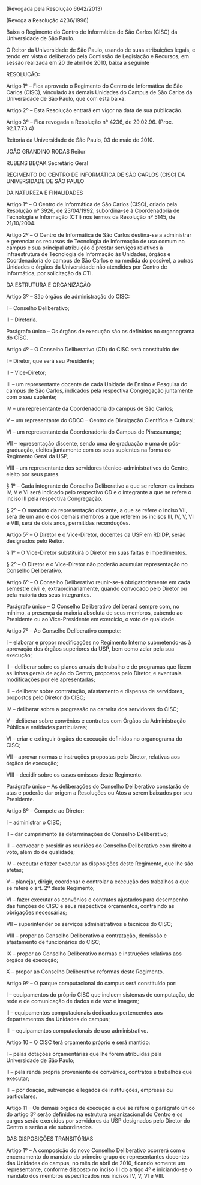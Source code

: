 (Revogada pela Resolução 6642/2013)

(Revoga a Resolução 4236/1996)

Baixa o Regimento do Centro de Informática de São Carlos (CISC) da Universidade de São Paulo.

O Reitor da Universidade de São Paulo, usando de suas atribuições legais, e tendo em vista o deliberado pela Comissão de Legislação e Recursos, em sessão realizada em 20 de abril de 2010, baixa a seguinte

RESOLUÇÃO:

Artigo 1º – Fica aprovado o Regimento do Centro de Informática de São Carlos (CISC), vinculado às demais Unidades do Campus de São Carlos da Universidade de São Paulo, que com esta baixa.

Artigo 2º – Esta Resolução entrará em vigor na data de sua publicação.

Artigo 3º – Fica revogada a Resolução nº 4236, de 29.02.96. (Proc. 92.1.7.73.4)

Reitoria da Universidade de São Paulo, 03 de maio de 2010.

JOÃO GRANDINO RODAS
Reitor

RUBENS BEÇAK
Secretário Geral


REGIMENTO DO CENTRO DE INFORMÁTICA DE SÃO CARLOS (CISC) DA UNIVERSIDADE DE SÃO PAULO

DA NATUREZA E FINALIDADES

Artigo 1º – O Centro de Informática de São Carlos (CISC), criado pela Resolução nº 3926, de 23/04/1992, subordina-se à Coordenadoria de Tecnologia e Informação (CTI) nos termos da Resolução nº 5145, de 21/10/2004.

Artigo 2º – O Centro de Informática de São Carlos destina-se a administrar e gerenciar os recursos de Tecnologia de Informação de uso comum no campus e sua principal atribuição é prestar serviços relativos à infraestrutura de Tecnologia de Informação às Unidades, órgãos e Coordenadoria do campus de São Carlos e na medida do possível, a outras Unidades e órgãos da Universidade não atendidos por Centro de Informática, por solicitação da CTI.

DA ESTRUTURA E ORGANIZAÇÃO

Artigo 3º – São órgãos de administração do CISC:

I – Conselho Deliberativo;

II – Diretoria.


Parágrafo único – Os órgãos de execução são os definidos no organograma do CISC.


Artigo 4º – O Conselho Deliberativo (CD) do CISC será constituído de:

I – Diretor, que será seu Presidente;

II – Vice-Diretor;

III – um representante docente de cada Unidade de Ensino e Pesquisa do campus de São Carlos, indicados pela respectiva Congregação juntamente com o seu suplente;

IV – um representante da Coordenadoria do campus de São Carlos;

V – um representante do CDCC – Centro de Divulgação Científica e Cultural;

VI – um representante da Coordenadoria do Campus de Pirassununga;

VII – representação discente, sendo uma de graduação e uma de pós-graduação, eleitos juntamente com os seus suplentes na forma do Regimento Geral da USP;

VIII – um representante dos servidores técnico-administrativos do Centro, eleito por seus pares.


§ 1º – Cada integrante do Conselho Deliberativo a que se referem os incisos IV, V e VI será indicado pelo respectivo CD e o integrante a que se refere o inciso III pela respectiva Congregação.

§ 2º – O mandato da representação discente, a que se refere o inciso VII, será de um ano e dos demais membros a que referem os incisos III, IV, V, VI e VIII, será de dois anos, permitidas reconduções.


Artigo 5º – O Diretor e o Vice-Diretor, docentes da USP em RDIDP, serão designados pelo Reitor.

§ 1º – O Vice-Diretor substituirá o Diretor em suas faltas e impedimentos.

§ 2º – O Diretor e o Vice-Diretor não poderão acumular representação no Conselho Deliberativo.


Artigo 6º – O Conselho Deliberativo reunir-se-á obrigatoriamente em cada semestre civil e, extraordinariamente, quando convocado pelo Diretor ou pela maioria dos seus integrantes.

Parágrafo único – O Conselho Deliberativo deliberará sempre com, no mínimo, a presença da maioria absoluta de seus membros, cabendo ao Presidente ou ao Vice-Presidente em exercício, o voto de qualidade.


Artigo 7º – Ao Conselho Deliberativo compete:

I – elaborar e propor modificações no Regimento Interno submetendo-as à aprovação dos órgãos superiores da USP, bem como zelar pela sua execução;

II – deliberar sobre os planos anuais de trabalho e de programas que fixem as linhas gerais de ação do Centro, propostos pelo Diretor, e eventuais modificações por ele apresentadas;

III – deliberar sobre contratação, afastamento e dispensa de servidores, propostos pelo Diretor do CISC;

IV – deliberar sobre a progressão na carreira dos servidores do CISC;

V – deliberar sobre convênios e contratos com Órgãos da Administração Pública e entidades particulares;

VI – criar e extinguir órgãos de execução definidos no organograma do CISC;

VII – aprovar normas e instruções propostas pelo Diretor, relativas aos órgãos de execução;

VIII – decidir sobre os casos omissos deste Regimento.


Parágrafo único – As deliberações do Conselho Deliberativo constarão de atas e poderão dar origem a Resoluções ou Atos a serem baixados por seu Presidente.


Artigo 8º – Compete ao Diretor:

I – administrar o CISC;

II – dar cumprimento às determinações do Conselho Deliberativo;

III – convocar e presidir as reuniões do Conselho Deliberativo com direito a voto, além do de qualidade;

IV – executar e fazer executar as disposições deste Regimento, que lhe são afetas;

V – planejar, dirigir, coordenar e controlar a execução dos trabalhos a que se refere o art. 2º deste Regimento;

VI – fazer executar os convênios e contratos ajustados para desempenho das funções do CISC e seus respectivos orçamentos, contraindo as obrigações necessárias;

VII – superintender os serviços administrativos e técnicos do CISC;

VIII – propor ao Conselho Deliberativo a contratação, demissão e afastamento de funcionários do CISC;

IX – propor ao Conselho Deliberativo normas e instruções relativas aos órgãos de execução;

X – propor ao Conselho Deliberativo reformas deste Regimento.


Artigo 9º – O parque computacional do campus será constituído por:

I – equipamentos do próprio CISC que incluem sistemas de computação, de rede e de comunicação de dados e de voz e imagem;

II – equipamentos computacionais dedicados pertencentes aos departamentos das Unidades do campus;

III – equipamentos computacionais de uso administrativo.


Artigo 10 – O CISC terá orçamento próprio e será mantido:

I – pelas dotações orçamentárias que lhe forem atribuídas pela Universidade de São Paulo;

II – pela renda própria proveniente de convênios, contratos e trabalhos que executar;

III – por doação, subvenção e legados de instituições, empresas ou particulares.


Artigo 11 – Os demais órgãos de execução a que se refere o parágrafo único do artigo 3º serão definidos na estrutura organizacional do Centro e os cargos serão exercidos por servidores da USP designados pelo Diretor do Centro e serão a ele subordinados.

DAS DISPOSIÇÕES TRANSITÓRIAS

Artigo 1º – A composição do novo Conselho Deliberativo ocorrerá com o encerramento do mandato do primeiro grupo de representantes docentes das Unidades do campus, no mês de abril de 2010, ficando somente um representante, conforme disposto no inciso III do artigo 4º e iniciando-se o mandato dos membros especificados nos incisos IV, V, VI e VIII.